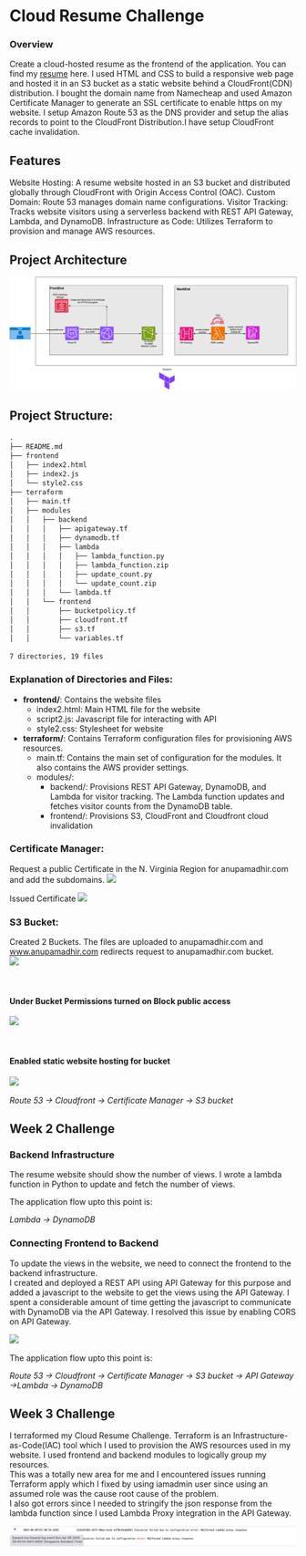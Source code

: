 # Cloud Resume Challenge



### Overview  

Create a cloud-hosted resume as the frontend of the application. You can find my [resume](https://anupamadhir.com) here.
I used HTML and CSS to build a responsive web page and hosted it in an S3 bucket as a static website behind a CloudFront(CDN) distribution.
I bought the domain name from Namecheap and used Amazon Certificate Manager to generate an SSL certificate to enable https on my website.
I setup Amazon Route 53 as the DNS provider and setup the alias records to point to the CloudFront Distribution.I have setup CloudFront cache invalidation.  

## Features

Website Hosting: A resume website hosted in an S3 bucket and distributed globally through CloudFront with Origin Access Control (OAC).
Custom Domain: Route 53 manages domain name configurations.
Visitor Tracking: Tracks website visitors using a serverless backend with REST API Gateway, Lambda, and DynamoDB.
Infrastructure as Code: Utilizes Terraform to provision and manage AWS resources.  

## Project Architecture

![](.idea/images/Terraform-3.drawio.png)


## Project Structure:

    .
    ├── README.md
    ├── frontend
    │   ├── index2.html
    │   ├── index2.js
    │   └── style2.css
    ├── terraform
    │   ├── main.tf
    │   ├── modules
    │   │   ├── backend
    │   │   │   ├── apigateway.tf
    │   │   │   ├── dynamodb.tf
    │   │   │   ├── lambda
    │   │   │   │   ├── lambda_function.py
    │   │   │   │   ├── lambda_function.zip
    │   │   │   │   ├── update_count.py
    │   │   │   │   └── update_count.zip
    │   │   │   └── lambda.tf
    │   │   └── frontend
    │   │       ├── bucketpolicy.tf
    │   │       ├── cloudfront.tf
    │   │       ├── s3.tf
    │   │       └── variables.tf
 
    7 directories, 19 files




### Explanation of Directories and Files:

- **frontend/**: Contains the website files
  * index2.html: Main HTML file for the website  
  * script2.js: Javascript file for interacting with API  
  * style2.css: Stylesheet for website  
- **terraform/**: Contains Terraform configuration files for provisioning AWS resources.  
   * main.tf: Contains the main set of configuration for the modules. It also contains the AWS provider settings.
   * modules/:  
     * backend/: Provisions REST API Gateway, DynamoDB, and Lambda for visitor tracking. The Lambda function updates and fetches visitor counts from the DynamoDB table.
     * frontend/: Provisions S3, CloudFront and Cloudfront cloud invalidation
   
### Certificate Manager:
Request a public Certificate in the N. Virginia Region for anupamadhir.com
and add the subdomains.
![](.idea/images/RequestCert.png)

Issued Certificate
![](.idea/images/ACM.png)

### S3 Bucket:
Created 2 Buckets. The files are uploaded to anupamadhir.com and www.anupamadhir.com redirects request to anupamadhir.com bucket.
<br>
![](.idea/images/S3Buckets.png)

<br>

#### Under Bucket Permissions turned on Block public access

![](.idea/images/S3BucketPermissions.png)


<br>

#### Enabled static website hosting for bucket

![](.idea/images/S3BucketProperties.png)

_Route 53 → Cloudfront → Certificate Manager → S3 bucket_

## Week 2 Challenge

### Backend Infrastructure  

The resume website should show the number of views. I wrote a lambda function in Python to update and fetch the number of views.  

The application flow upto this point is:  

_Lambda -> DynamoDB_  

### Connecting Frontend to Backend  

To update the views in the website, we need to connect the frontend to the backend infrastructure.  
I created and deployed a REST API using API Gateway for this purpose and added a javascript to the website to get the views using the API Gateway.
I spent a considerable amount of time getting the javascript to communicate with DynamoDB via the API Gateway. I resolved this issue by enabling CORS on API Gateway.

![](.idea/images/APIGateway.png)

The application flow upto this point is:  

_Route 53 → Cloudfront → Certificate Manager → S3 bucket → API Gateway →Lambda → DynamoDB_

## Week 3 Challenge

I terraformed my Cloud Resume Challenge. 
Terraform is an Infrastructure-as-Code(IAC) tool which I used to provision the AWS resources used in my website. I used frontend and backend modules to logically group my resources.  
This was a totally new area for me and I encountered issues running Terraform apply which I fixed by using iamadmin user since using an assumed role was the cause root cause of the problem.  
I also got errors since I needed to stringify the json response from the lambda function since I used Lambda Proxy integration in the API Gateway.

![](.idea/images/Malformedjson.png)
